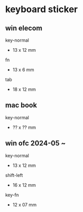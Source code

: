 
# keyboard sticker


## win elecom

key-normal
- 13 x 12 mm

fn
- 13 x  6 mm

tab
- 18 x 12 mm


## mac book

key-normal
- ?? x ?? mm


## win ofc 2024-05 ~

key-normal
- 13 x 12 mm

shift-left
- 16 x 12 mm

key-fn
- 12 x 07 mm




